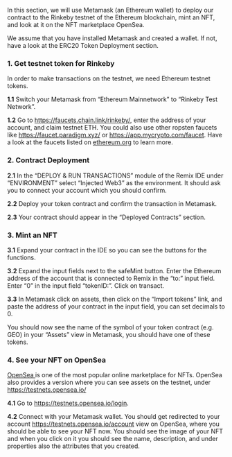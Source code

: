 In this section, we will use Metamask (an Ethereum wallet) to deploy our contract to the Rinkeby testnet of the Ethereum blockchain, mint an NFT, and look at it on the NFT marketplace OpenSea.

We assume that you have installed Metamask and created a wallet. If not, have a look at the ERC20 Token Deployment section.

### 1. Get testnet token for Rinkeby
In order to make transactions on the testnet, we need Ethereum testnet tokens.

**1.1** Switch your Metamask from “Ethereum Mainnetwork” to “Rinkeby Test Network”.

**1.2** Go to <a href="https://faucets.chain.link/rinkeby" target="_blank">https://faucets.chain.link/rinkeby/</a>, enter the address of your account, and claim testnet ETH. You could also use other ropsten faucets like <a href="https://faucet.paradigm.xyz/" target="_blank">https://faucet.paradigm.xyz/</a> or <a href="https://app.mycrypto.com/faucet" target="_blank">https://app.mycrypto.com/faucet</a>. Have a look at the faucets listed on <a href="https://ethereum.org/en/developers/docs/networks/#testnet-faucets" target="_blank">ethereum.org</a> to learn more.

### 2. Contract Deployment
**2.1** In the “DEPLOY & RUN TRANSACTIONS” module of the Remix IDE under “ENVIRONMENT” select “Injected Web3” as the environment. It should ask you to connect your account which you should confirm.

**2.2** Deploy your token contract and confirm the transaction in Metamask.

**2.3**  Your contract should appear in the “Deployed Contracts” section.

### 3. Mint an NFT
**3.1** Expand your contract in the IDE so you can see the buttons for the functions.

**3.2** Expand the input fields next to the safeMint button. Enter the Ethereum address of the account that is connected to Remix in the “to:” input field. Enter “0” in the input field “tokenID:”. Click on transact.

**3.3** In Metamask click on assets, then click on the “Import tokens” link, and paste the address of your contract in the input field, you can set decimals to 0. 

You should now see the name of the symbol of your token contract (e.g. GEO) in your “Assets” view in Metamask, you should have one of these tokens.

### 4. See your NFT on OpenSea
<a href="https://opensea.io/" 
target="_blank">OpenSea </a> is one of the most popular online marketplace for NFTs. OpenSea also provides a version where you can see assets on the testnet, under <a href="https://testnets.opensea.io/" 
target="_blank">https://testnets.opensea.io/</a>

**4.1** Go to <a href="https://testnets.opensea.io/login" 
target="_blank">https://testnets.opensea.io/login</a>.

**4.2** Connect with your Metamask wallet. You should get redirected to your account <a href="https://testnets.opensea.io/account" target="_blank">https://testnets.opensea.io/account</a> view on OpenSea, where you should be able to see your NFT now. You should see the image of your NFT and when you click on it you should see the name, description, and under properties also the attributes that you created.